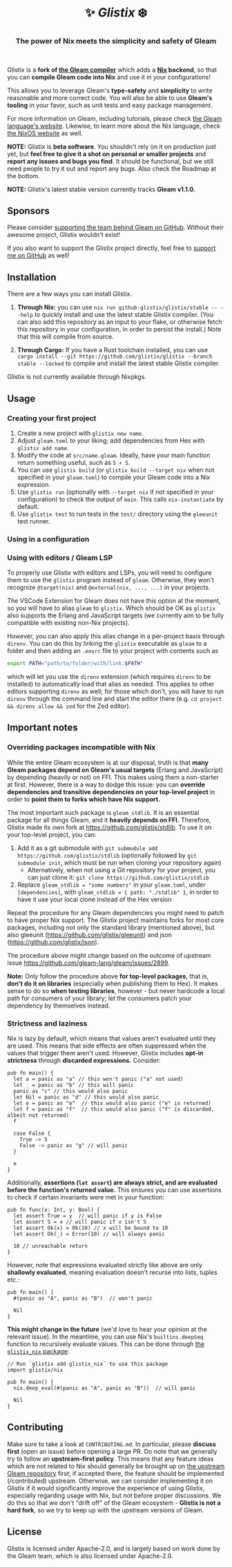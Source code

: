 <h1><p align="center">✨ <i> Glistix</i> ❄️</p></h1>
<h3><p align="center">The power of Nix meets the simplicity and safety of Gleam</p></h3>

<!-- A spacer -->
<div>&nbsp;</div>

Glistix is a **fork of [the Gleam compiler](https://github.com/gleam-lang/gleam)** which adds a **[Nix](https://nixos.org/) backend**, so that you can **compile Gleam code into Nix** and use it in your configurations!

This allows you to leverage Gleam's **type-safety** and **simplicity** to write reasonable and more correct code. You will also be able to use **Gleam's tooling** in your favor, such as unit tests and easy package management.

For more information on Gleam, including tutorials, please check [the Gleam language's website](https://gleam.run). Likewise, to learn more about the Nix language, check [the NixOS website](https://nixos.org/) as well.

**NOTE:** Glistix is **beta software**. You shouldn't rely on it on production just yet, but **feel free to give it a shot on personal or smaller projects** and **report any issues and bugs you find**. It should be functional, but we still need people to try it out and report any bugs. Also check the Roadmap at the bottom.

**NOTE:** Glistix's latest stable version currently tracks **Gleam v1.1.0.**

## Sponsors

Please consider [supporting the team behind Gleam on GitHub](https://github.com/sponsors/lpil). Without their awesome project, Glistix wouldn't exist!

If you also want to support the Glistix project directly, feel free to [support me on GitHub](https://github.com/sponsors/PgBiel) as well!

## Installation

There are a few ways you can install Glistix.

1. **Through Nix:** you can use `nix run github:glistix/glistix/stable -- --help` to quickly install and use the latest stable Glistix compiler. (You can also add this repository as an input to your flake, or otherwise fetch this repository in your configuration, in order to persist the install.) Note that this will compile from source.

2. **Through Cargo:** If you have a Rust toolchain installed, you can use `cargo install --git https://github.com/glistix/glistix --branch stable --locked` to compile and install the latest stable Glistix compiler.

Glistix is not currently available through Nixpkgs.

## Usage

### Creating your first project

1. Create a new project with `glistix new name`.
2. Adjust `gleam.toml` to your liking; add dependencies from Hex with `glistix add name`.
3. Modify the code at `src/name.gleam`. Ideally, have your main function return something useful, such as `5 + 5`.
4. You can use `glistix build` (or `glistix build --target nix` when not specified in your `gleam.toml`) to compile your Gleam code into a Nix expression.
5. Use `glistix run` (optionally with `--target nix` if not specified in your configuration) to check the output of `main`. This calls `nix-instantiate` by default.
6. Use `glistix test` to run tests in the `test/` directory using the `gleeunit` test runner.

### Using in a configuration

<!-- TODO -->

### Using with editors / Gleam LSP

To properly use Glistix with editors and LSPs, you will need to configure them to use the `glistix` program instead of `gleam`. Otherwise, they won't recognize `@target(nix)` and `@external(nix, ..., ...)` in your projects.

The VSCode Extension for Gleam does not have this option at the moment, so you will have to alias `gleam` to `glistix`. Which should be OK as `glistix` also supports the Erlang and JavaScript targets (we currently aim to be fully compatible with existing non-Nix projects).

However, you can also apply this alias change in a per-project basis through `direnv`. You can do this by
linking the `glistix` executable as `gleam` to a folder
and then adding an `.envrc` file to your project with contents such as

```sh
export PATH="path/to/folder/with/link:$PATH"
```

which will let you use the `direnv` extension (which requires `direnv` to be installed) to automatically load that alias as needed. This applies to other editors supporting `direnv` as well; for those which don't, you will have to run `direnv` through the command line and start the editor there (e.g. `cd project && direnv allow && zed` for the Zed editor).

## Important notes

### Overriding packages incompatible with Nix

While the entire Gleam ecosystem is at our disposal, truth is that **many Gleam packages depend on Gleam's usual targets** (Erlang and JavaScript) by depending (heavily or not) on FFI. This makes using them a non-starter at first. However, there is a way to dodge this issue: you can **override dependencies and transitive dependencies on your top-level project** in order to **point them to forks which have Nix support.**

The most important such package is `gleam_stdlib`. It is an essential package for all things Gleam, and it **heavily depends on FFI.** Therefore, Glistix made its own fork at https://github.com/glistix/stdlib. To use it on your top-level project, you can:

1. Add it as a git submodule with `git submodule add https://github.com/glistix/stdlib` (optionally followed by `git submodule init`, which must be run when cloning your repository again)
    - Alternatively, when not using a Git repository for your project, you can just clone it: `git clone https://github.com/glistix/stdlib`
2. Replace `gleam_stdlib = "some numbers"` in your `gleam.toml`, under `[dependencies]`, with `gleam_stdlib = { path: "./stdlib" }`, in order to have it use your local clone instead of the Hex version

Repeat the procedure for any Gleam dependencies you might need to patch to have proper Nix support. The Glistix project maintains forks for most core packages, including not only the standard library (mentioned above), but also gleeunit (https://github.com/glistix/gleeunit) and json (https://github.com/glistix/json).

The procedure above might change based on the outcome of upstream issue https://github.com/gleam-lang/gleam/issues/2899.

**Note:** Only follow the procedure above **for top-level packages**, that is, **don't do it on libraries** (especially when publishing them to Hex). It makes sense to do so **when testing libraries**, however - but never hardcode a local path for consumers of your library; let the consumers patch your dependency by themselves instead.

### Strictness and laziness

Nix is lazy by default, which means that values aren't evaluated until they are used. This means that side effects are often suppressed when the values that trigger them aren't used. However, Glistix includes **opt-in strictness** through **discarded expressions.** Consider:

```gleam
pub fn main() {
  let a = panic as "a" // this won't panic ("a" not used)
  let _ = panic as "b" // this will panic
  panic as "c" // this would also panic
  let Nil = panic as "d" // this would also panic
  let e = panic as "e"  // this would also panic ("e" is returned)
  let f = panic as "f"  // this would also panic ("f" is discarded, albeit not returned)
  f

  case False {
    True -> 5
    False -> panic as "g" // will panic
  }

  e
}
```

Additionally, **assertions (`let assert`) are always strict, and are evaluated before the function's returned value.** This ensures you can use assertions to check if certain invariants were met in your function:

```gleam
pub fn func(x: Int, y: Bool) {
  let assert True = y  // will panic if y is False
  let assert 5 = x // will panic if x isn't 5
  let assert Ok(x) = Ok(10) // x will be bound to 10
  let assert Ok(_) = Error(10) // will always panic

  10 // unreachable return
}
```

However, note that expressions evaluated strictly like above are only **shallowly evaluated**, meaning evaluation doesn't recurse into lists, tuples etc.:

```gleam
pub fn main() {
  #(panic as "A", panic as "B")  // won't panic

  Nil
}
```

**This might change in the future** (we'd love to hear your opinion at the relevant issue). In the meantime, you can use Nix's `builtins.deepSeq` function to recursively evaluate values. This can be done through [the `glistix_nix` package](https://github.com/glistix/nix):

```gleam
// Run `glistix add glistix_nix` to use this package
import glistix/nix

pub fn main() {
  nix.deep_eval(#(panic as "A", panic as "B"))  // will panic

  Nil
}
```

## Contributing

Make sure to take a look at `CONTRIBUTING.md`. In particular, please **discuss first** (open an issue) before opening a large PR. Do note that we generally try to follow an **upstream-first policy**. This means that any feature ideas which are not related to Nix should generally be brought up on [the upstream Gleam repository](https://github.com/gleam-lang/gleam) first; if accepted there, the feature should be implemented (/contributed) upstream. Otherwise, we can consider implementing it on Glistix if it would significantly improve the experience of using Glistix, especially regarding usage with Nix, but not before proper discussions. We do this so that we don't "drift off" of the Gleam ecosystem - **Glistix is not a hard fork**, so we try to keep up with the upstream versions of Gleam.

## License

Glistix is licensed under Apache-2.0, and is largely based on work done by the Gleam team, which is also licensed under Apache-2.0.
